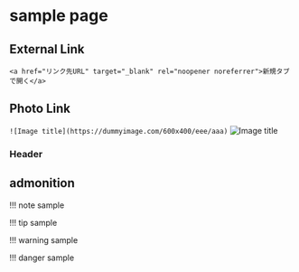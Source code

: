# sample page

## External Link
`<a href="リンク先URL" target="_blank" rel="noopener noreferrer">新規タブで開く</a>`

## Photo Link
`![Image title](https://dummyimage.com/600x400/eee/aaa)`
![Image title](https://dummyimage.com/600x400/eee/aaa)

### Header

## admonition

!!! note
    sample

!!! tip
    sample

!!! warning
    sample

!!! danger
    sample







